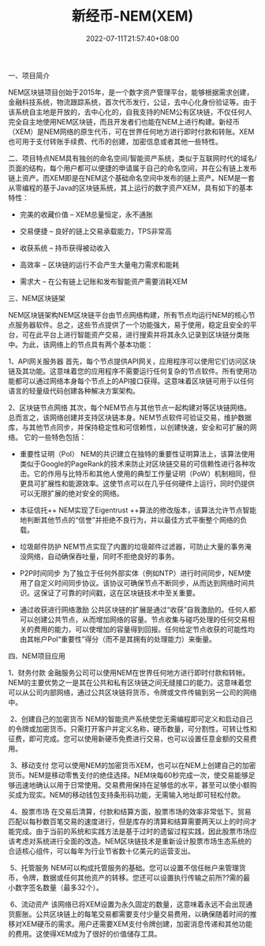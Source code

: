 ﻿---
weight: 
title: "新经币-NEM(XEM)"
description: "NEM区块链项目创始于2015年，是一个数字资产管理平台，能够根据需求创建，金融科技系统，物流跟踪系统，首次代币发行，公证，去中心化身份验证等。由于该系统自主地是开放的，去中心化的，自我支持的NEM公有区块链，不仅任何人完全自主地使用NEM区块链，而且开发者们也能在NEM上进行构建。新经币（XEM）是NEM网络的原生代币，可在世界任何地方进行即时付款和转账。XEM也可用于支付转账手续费、代币的创建，加密信息或者其他一些特性。"
date: 2022-07-11T21:57:40+08:00
lastmod: 2022-07-11T16:45:40+08:00
draft: false
authors: ["yangsi"]
featuredImage: "xinjingbi-nemxem.webp"
link: "https://nem.io/technology/    https://1234btc.com/qk/xinjingbi-nemxem.html"
tags: ["数字代币","新经币-NEM(XEM)"]
categories: ["navigation"]
navigation: ["数字代币"]
lightgallery: true
toc: true
pinned: false
recommend: false
recommend1: false
---
一、项目简介

NEM区块链项目创始于2015年，是一个数字资产管理平台，能够根据需求创建，金融科技系统，物流跟踪系统，首次代币发行，公证，去中心化身份验证等。由于该系统自主地是开放的，去中心化的，自我支持的NEM公有区块链，不仅任何人完全自主地使用NEM区块链，而且开发者们也能在NEM上进行构建。新经币（XEM）是NEM网络的原生代币，可在世界任何地方进行即时付款和转账。XEM也可用于支付转账手续费、代币的创建，加密信息或者其他一些特性。

二、项目特点NEM具有独创的命名空间/智能资产系统，类似于互联网时代的域名/页面的结构，每个用户都可以便捷的申请属于自己的命名空间，并在公有链上发布链上资产。而XEM即是在NEM这个基础命名空间中发布的链上资产。NEM是一套从零编程的基于Java的区块链系统，其上运行的数字资产XEM，具有如下的基本特性：

- 完美的收藏价值 – XEM总量恒定，永不通胀

- 交易便捷 – 良好的链上交易承载能力，TPS非常高

- 收获系统 – 持币获得被动收入

- 高效率 – 区块链的运行不会产生大量电力需求和能耗

- 需求大 – 在公有链上记账和发布智能资产需要消耗XEM
  

三、NEM区块链架

NEM区块链架构NEM区块链平台由节点网络构建，所有节点均运行NEM的核心节点服务器软件。总之，这些节点提供了一个功能强大，易于使用，稳定且安全的平台，可在此平台上进行智能资产交易，进行搜索并将其永久记录到区块链分类账中。为此，该网络上的节点具有两个基本功能：

1、API网关服务器
  首先，每个节点提供API网关，应用程序可以使用它们访问区块链及其功能。这意味着您的应用程序不需要运行任何复杂的节点软件。所有使用功能都可以通过网络本身每个节点上的API接口获得。这意味着区块链可用于以任何语言的轻量级代码创建各种解决方案架构。

2、区块链节点网络
  其次，每个NEM节点与其他节点一起构建对等区块链网络。总而言之，该网络创建并支持区块链本身。NEM节点软件可验证交易，维护数据库，与其他节点同步，并保持稳定性和可信赖性，以创建快速，安全和可扩展的网络。
  它的一些特色包括：

- 重要性证明（PoI）
    NEM的共识建立在独特的重要性证明算法上，该算法使用类似于Google的PageRank的技术来防止对区块链交易的可信赖性进行各种攻击。它的作用与比特币和其他人使用的典型工作量证明（PoW）机制相同，但更具可扩展性和能源效率。这使节点可以在几乎任何硬件上运行，同时仍提供可以无限扩展的绝对安全的网络。
    
    
    
- 本征信托++
    NEM实现了Eigentrust ++算法的修改版本，该算法允许节点智能地判断其他节点的“信誉”并拒绝不良行为，并以最佳方式平衡整个网络的负载。
    
    
    
- 垃圾邮件防护
    NEM节点实现了内置的垃圾邮件过滤器，可防止大量的事务淹没网络，自动确保吞吐量，同时不拒绝良好的事务。
    
    
    
- P2P时间同步
    为了独立于任何外部实体（例如NTP）进行时间同步，NEM使用了自定义时间同步协议。该协议可确保节点不断同步，从而达到网络时间共识。这保证了可靠的时间戳，这在区块链技术中至关重要。
    
    
    
- 通过收获进行网络激励
    公共区块链的扩展是通过“收获”自我激励的。任何人都可以创建公共节点，从而增加网络的容量。节点收集与碰巧处理的任何交易相关的费用的能力，可以使增加的容量得到回报。任何给定节点收获的可能性均由其帐户PoI“重要性”得分（而不是其拥有的处理能力）来衡量。
    

四、NEM项目应用

1、财务付款
    金融服务公司可以使用NEM在世界任何地方进行即时付款和转帐。NEM的主要优势之一是其在公共和私有区块链之间无缝接口的能力。这意味着您可以从公司内部网络，通过公共区块链将货币，令牌或文件传输到另一公司的网络中。

​    2、创建自己的加密货币
​    NEM的智能资产系统使您无需编程即可定义和启动自己的令牌或加密货币。只需打开客户并定义名称，硬币数量，可分割性，可转让性和征费，即可完成。您可以使用新硬币免费进行交易，也可以设置任意金额的交易费用。

​    3、移动支付
​    您可以使用NEM的加密货币XEM，也可以在NEM上创建自己的加密货币。NEM是移动零售支付的绝佳选择。NEM块每60秒完成一次，使交易能够足够迅速地确认以用于日常使用。交易费用保持在足够低的水平，甚至可以使小额购买成为现实。NEM的移动钱包支持条形码功能，无需输入地址即可轻松付款。

​    4、股票市场
​    在交易后清算，付款和结算方面，股票市场的效率非常低下。贸易匹配以每秒数百笔交易的速度进行，但是库存的清算和结算需要两天以上的时间才能完成。由于当前的系统和实践方法是基于过时的遗留过程实践，因此股票市场应该考虑对系统进行全面的改造。NEM区块链技术是重新设计股票市场生态系统的合适核心组件，可以每年为行业节省数十亿美元的运营支出。

​    5、托管服务
​    NEM可以构成托管服务的基础。您可以设置不信任帐户来管理货币，令牌，数据或任何其他资产的转移。您还可以设置执行传输之前所??需的最小数字签名数量（最多32个）。

​    6、流动资产
​    该网络已将XEM设置为永久固定的数量，这意味着永远不会出现通货膨胀。公共区块链上的每笔交易都需要支付少量交易费用，以确保随着时间的推移对XEM硬币的需求。用户还需要XEM支付令牌创建，加密消息传递和其他功能的费用。这使得XEM成为了很好的价值储存工具。

